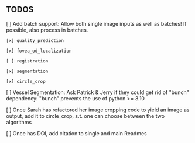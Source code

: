 ## TODOS

[ ] Add batch support:
    Allow both single image inputs as well as batches! If possible, also process in batches.

    [x] quality_prediction

    [x] fovea_od_localization

    [ ] registration

    [x] segmentation

    [x] circle_crop

[ ] Vessel Segmentation: Ask Patrick & Jerry if they could get rid of "bunch" dependency: "bunch" prevents the use of python >= 3.10

[ ] Once Sarah has refactored her image cropping code to yield an image as output, add it to circle_crop, s.t. one can choose between the two algorithms

[ ] Once has DOI, add citation to single and main Readmes

